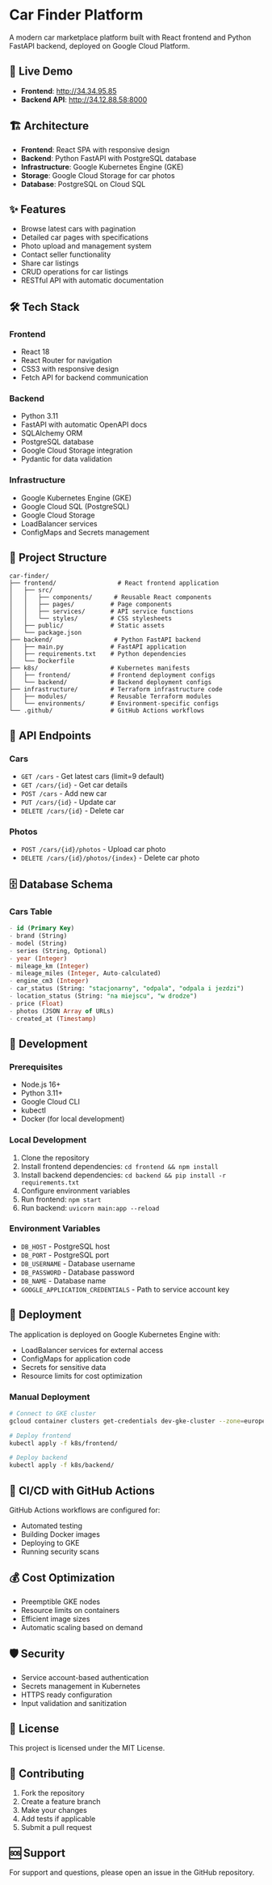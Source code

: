 # Car Finder Platform

A modern car marketplace platform built with React frontend and Python FastAPI backend, deployed on Google Cloud Platform.

## 🚀 Live Demo

- **Frontend**: http://34.34.95.85
- **Backend API**: http://34.12.88.58:8000

## 🏗️ Architecture

- **Frontend**: React SPA with responsive design
- **Backend**: Python FastAPI with PostgreSQL database
- **Infrastructure**: Google Kubernetes Engine (GKE)
- **Storage**: Google Cloud Storage for car photos
- **Database**: PostgreSQL on Cloud SQL

## ✨ Features

- Browse latest cars with pagination
- Detailed car pages with specifications
- Photo upload and management system
- Contact seller functionality
- Share car listings
- CRUD operations for car listings
- RESTful API with automatic documentation

## 🛠️ Tech Stack

### Frontend
- React 18
- React Router for navigation
- CSS3 with responsive design
- Fetch API for backend communication

### Backend
- Python 3.11
- FastAPI with automatic OpenAPI docs
- SQLAlchemy ORM
- PostgreSQL database
- Google Cloud Storage integration
- Pydantic for data validation

### Infrastructure
- Google Kubernetes Engine (GKE)
- Google Cloud SQL (PostgreSQL)
- Google Cloud Storage
- LoadBalancer services
- ConfigMaps and Secrets management

## 📁 Project Structure

```
car-finder/
├── frontend/                 # React frontend application
│   ├── src/
│   │   ├── components/      # Reusable React components
│   │   ├── pages/          # Page components
│   │   ├── services/       # API service functions
│   │   └── styles/         # CSS stylesheets
│   ├── public/             # Static assets
│   └── package.json
├── backend/                 # Python FastAPI backend
│   ├── main.py             # FastAPI application
│   ├── requirements.txt    # Python dependencies
│   └── Dockerfile
├── k8s/                    # Kubernetes manifests
│   ├── frontend/           # Frontend deployment configs
│   └── backend/            # Backend deployment configs
├── infrastructure/         # Terraform infrastructure code
│   ├── modules/            # Reusable Terraform modules
│   └── environments/       # Environment-specific configs
└── .github/                # GitHub Actions workflows
```

## 🚀 API Endpoints

### Cars
- `GET /cars` - Get latest cars (limit=9 default)
- `GET /cars/{id}` - Get car details
- `POST /cars` - Add new car
- `PUT /cars/{id}` - Update car
- `DELETE /cars/{id}` - Delete car

### Photos
- `POST /cars/{id}/photos` - Upload car photo
- `DELETE /cars/{id}/photos/{index}` - Delete car photo

## 🗄️ Database Schema

### Cars Table
```sql
- id (Primary Key)
- brand (String)
- model (String)
- series (String, Optional)
- year (Integer)
- mileage_km (Integer)
- mileage_miles (Integer, Auto-calculated)
- engine_cm3 (Integer)
- car_status (String: "stacjonarny", "odpala", "odpala i jezdzi")
- location_status (String: "na miejscu", "w drodze")
- price (Float)
- photos (JSON Array of URLs)
- created_at (Timestamp)
```

## 🔧 Development

### Prerequisites
- Node.js 16+
- Python 3.11+
- Google Cloud CLI
- kubectl
- Docker (for local development)

### Local Development
1. Clone the repository
2. Install frontend dependencies: `cd frontend && npm install`
3. Install backend dependencies: `cd backend && pip install -r requirements.txt`
4. Configure environment variables
5. Run frontend: `npm start`
6. Run backend: `uvicorn main:app --reload`

### Environment Variables
- `DB_HOST` - PostgreSQL host
- `DB_PORT` - PostgreSQL port
- `DB_USERNAME` - Database username
- `DB_PASSWORD` - Database password
- `DB_NAME` - Database name
- `GOOGLE_APPLICATION_CREDENTIALS` - Path to service account key

## 🚀 Deployment

The application is deployed on Google Kubernetes Engine with:
- LoadBalancer services for external access
- ConfigMaps for application code
- Secrets for sensitive data
- Resource limits for cost optimization

### Manual Deployment
```bash
# Connect to GKE cluster
gcloud container clusters get-credentials dev-gke-cluster --zone=europe-west4-a --project=car-finder-dev

# Deploy frontend
kubectl apply -f k8s/frontend/

# Deploy backend
kubectl apply -f k8s/backend/
```

## 🔄 CI/CD with GitHub Actions

GitHub Actions workflows are configured for:
- Automated testing
- Building Docker images
- Deploying to GKE
- Running security scans

## 💰 Cost Optimization

- Preemptible GKE nodes
- Resource limits on containers
- Efficient image sizes
- Automatic scaling based on demand

## 🛡️ Security

- Service account-based authentication
- Secrets management in Kubernetes
- HTTPS ready configuration
- Input validation and sanitization

## 📝 License

This project is licensed under the MIT License.

## 🤝 Contributing

1. Fork the repository
2. Create a feature branch
3. Make your changes
4. Add tests if applicable
5. Submit a pull request

## 🆘 Support

For support and questions, please open an issue in the GitHub repository.